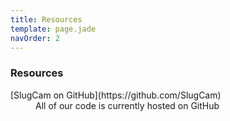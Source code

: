 ```yaml
---
title: Resources
template: page.jade
navOrder: 2
---
```


### Resources

<dl>
  <dt>[SlugCam on GitHub](https://github.com/SlugCam)</dt>
  <dd>All of our code is currently hosted on GitHub</dd>
</dl>

